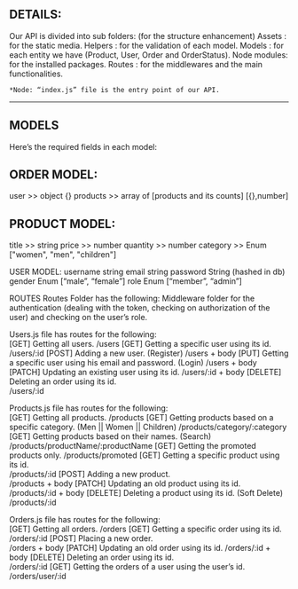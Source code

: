 DETAILS:
-------
Our API is divided into sub folders: (for the structure enhancement)
Assets : for the static media.
Helpers : for the validation of each model.
Models : for each entity we have (Product, User, Order and OrderStatus).
Node modules: for the installed packages.
Routes : for the middlewares and the main functionalities.

	*Node: “index.js” file is the entry point of our API.
  
------------------------------------------------------------

MODELS
-------
Here’s the required fields in each model:

ORDER MODEL:
------------
user >> object {}
products >> array of [products and its counts]  [{},number]

PRODUCT MODEL:
--------------
title >> string
price >> number
quantity >> number
category >> Enum ["women", "men", "children"]

USER MODEL:
username
string
email
string
password
String (hashed in db)
gender
Enum [“male”, “female”]
role
Enum [“member”, “admin”]

ROUTES
Routes Folder has the following:
Middleware folder for the authentication (dealing with the token, checking on authorization of the user) and checking on the user’s role.

 Users.js file has routes for the following:		
[GET]
Getting all users.
/users
[GET]
Getting a specific user using its id.	
/users/:id
[POST]
Adding a new user. (Register)
/users + body
[PUT]
Getting a specific user using his email and password. (Login)
/users + body
[PATCH]
Updating an existing user using its id.	
/users/:id + body
[DELETE]
Deleting an order using its id.		
/users/:id

 Products.js file has routes for the following:		
[GET]
Getting all products.
/products
[GET]
Getting products based on a specific category. 
(Men || Women || Children)
/products/category/:category
[GET]
Getting products based on their names. (Search)
/products/productName/:productName
[GET]
Getting the promoted products only.
/products/promoted
[GET]
Getting a specific product using its id.	
/products/:id
[POST]
Adding a new product.	
/products + body
[PATCH]
Updating an old product using its id.
/products/:id + body
[DELETE]
Deleting a product using its id. (Soft Delete)		
/products/:id	

 Orders.js file has routes for the following:		
[GET]
Getting all orders.
/orders
[GET]
Getting a specific order using its id.	
/orders/:id
[POST]
Placing a new order.	
/orders + body
[PATCH]
Updating an old order using its id.	
/orders/:id + body
[DELETE]
Deleting an order using its id.		
/orders/:id
[GET]
Getting the orders of a user using the user’s id.
/orders/user/:id

